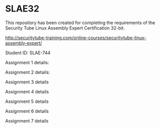 # SLAE32
This repository has been created for completing the requirements of the 
Security Tube Linux Assembly Expert Certification 32-bit.

http://securitytube-training.com/online-courses/securitytube-linux-assembly-expert/

Student ID: SLAE-744



Assignment 1 details:

Assignment 2 details:

Assignment 3 details

Assignment 4 details

Assignment 5 details

Assignment 6 details

Assignment 7 details

